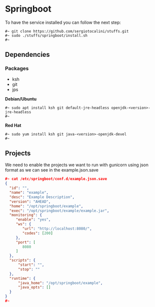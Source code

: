 # Springboot
To have the service installed you can follow the next step:
```
#~ git clone https://github.com/sergiotocalini/stuffs.git
#~ sudo ./stuffs/springboot/install.sh
#~
```

## Dependencies
### Packages
* ksh
* git
* jps

__**Debian/Ubuntu**__
```
#~ sudo apt install ksh git default-jre-headless openjdk-<version>-jre-headless
#~
```

__**Red Hat**__
```
#~ sudo yum install ksh git java-<version>-openjdk-devel
#~
```

## Projects
We need to enable the projects we want to run with gunicorn using json format as we can see in the example.json.save
```json
#~ cat /etc/springboot/conf.d/example.json.save
{
  "id": "",
  "name": "example",
  "desc": "Example Description",
  "version": "AHEAD",
  "home": "/opt/springboot/example",
  "exec": "/opt/springboot/example/example.jar",
  "monitoring": {
     "enable": "yes",
     "ws": {
        "url": "http://localhost:8080/",
        "codes": [200]
     },
     "port": [
        8080
     ]
  },
  "scripts": {
	  "start": "",
	  "stop": ""
  },
  "runtime": {
	  "java_home": "/opt/springboot/example",
	  "java_opts": []
  }
}
#~
```

